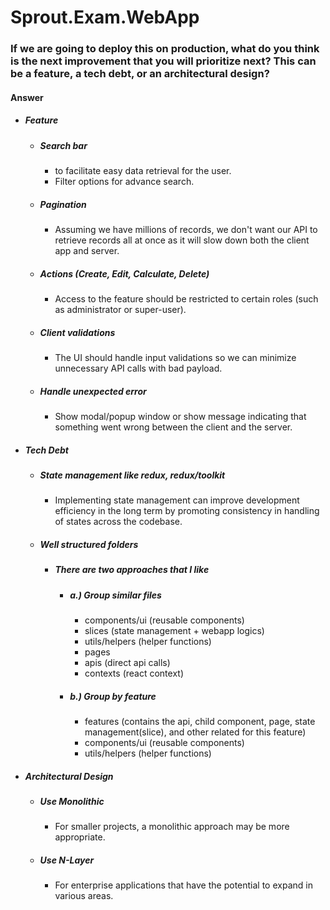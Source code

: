 # Sprout.Exam.WebApp

### If we are going to deploy this on production, what do you think is the next improvement that you will prioritize next? This can be a feature, a tech debt, or an architectural design?

#### Answer
- ##### Feature
  - ##### Search bar
    - to facilitate easy data retrieval for the user.
    - Filter options for advance search.
  - ##### Pagination
    - Assuming we have millions of records, we don't want our API to retrieve records all at once as it will slow down both the client app and server.
  - ##### Actions (Create, Edit, Calculate, Delete)
    - Access to the feature should be restricted to certain roles (such as administrator or super-user).
  - ##### Client validations
    - The UI should handle input validations so we can minimize unnecessary API calls with bad payload.
  - ##### Handle unexpected error
    - Show modal/popup window or show message indicating that something went wrong between the client and the server.
- ##### Tech Debt
  - ##### State management like redux, redux/toolkit
    - Implementing state management can improve development efficiency in the long term by promoting consistency in handling of states across the codebase.
  - ##### Well structured folders
    - ##### There are two approaches that I like
      - ##### a.) Group similar files
        - components/ui (reusable components)
        - slices (state management + webapp logics)
        - utils/helpers (helper functions)
        - pages
        - apis (direct api calls)
        - contexts (react context)
      - ##### b.) Group by feature
        - features (contains the api, child component, page, state management(slice), and other related for this feature)
        - components/ui (reusable components)
        - utils/helpers (helper functions)
- ##### Architectural Design
  - ##### Use Monolithic
    - For smaller projects, a monolithic approach may be more appropriate.
  - ##### Use N-Layer
    - For enterprise applications that have the potential to expand in various areas.
